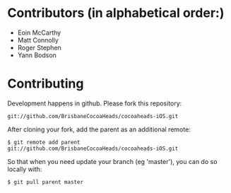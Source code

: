 Contributors (in alphabetical order:)
============

* Eoin McCarthy
* Matt Connolly
* Roger Stephen
* Yann Bodson


Contributing
============

Development happens in github. Please fork this repository:

`git://github.com/BrisbaneCocoaHeads/cocoaheads-iOS.git`

After cloning your fork, add the parent as an additional remote:

`$ git remote add parent git://github.com/BrisbaneCocoaHeads/cocoaheads-iOS.git`

So that when you need update your branch (eg 'master'), you can do so locally with:

`$ git pull parent master`


